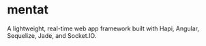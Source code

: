# mentat
A lightweight, real-time web app framework built with Hapi, Angular, Sequelize, Jade, and Socket.IO.
